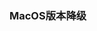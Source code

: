 ### MacOS版本降级

<LinkCard url="https://support.apple.com/zh-cn/101578" title="官方降级" description="https://support.apple.com/zh-cn/101578"/>
<LinkCard url="https://zhuanlan.zhihu.com/p/580160875" title="参考" description="https://zhuanlan.zhihu.com/p/580160875"/>
